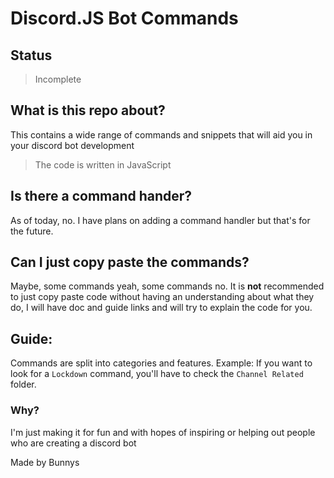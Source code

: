 # Discord.JS Bot Commands
## Status 
> Incomplete
## What is this repo about?
This contains a wide range of commands and snippets that will aid you in your discord bot development 
> The code is written in JavaScript

## Is there a command hander?
As of today, no. I have plans on adding a command handler but that's for the future.

## Can I just copy paste the commands?
Maybe, some commands yeah, some commands no. 
It is **not** recommended to just copy paste code without having an understanding about what they do, I will have doc and guide links and will try to explain the code for you.

## Guide:
Commands are split into categories and features.
Example: If you want to look for a `Lockdown` command, you'll have to check the `Channel Related` folder.

### Why?
I'm just making it for fun and with hopes of inspiring or helping out people who are creating a discord bot

Made by Bunnys 
